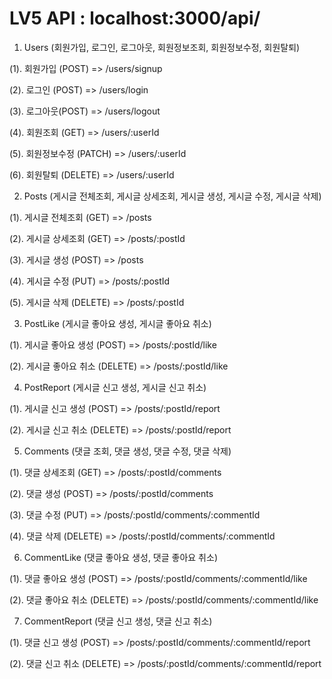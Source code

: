 # LV5 API  : localhost:3000/api/


1. Users (회원가입, 로그인, 로그아웃, 회원정보조회, 회원정보수정, 회원탈퇴)

(1). 회원가입 (POST) => /users/signup

(2). 로그인 (POST) => /users/login 

(3). 로그아웃(POST) => /users/logout

(4). 회원조회 (GET) => /users/:userId

(5). 회원정보수정 (PATCH) => /users/:userId

(6). 회원탈퇴 (DELETE) => /users/:userId




2. Posts (게시글 전체조회, 게시글 상세조회, 게시글 생성, 게시글 수정, 게시글 삭제)

(1). 게시글 전체조회 (GET) => /posts

(2). 게시글 상세조회 (GET) => /posts/:postId

(3). 게시글 생성 (POST) => /posts

(4). 게시글 수정 (PUT) => /posts/:postId

(5). 게시글 삭제 (DELETE) => /posts/:postId




3. PostLike (게시글 좋아요 생성, 게시글 좋아요 취소)

(1). 게시글 좋아요 생성 (POST) => /posts/:postId/like

(2). 게시글 좋아요 취소 (DELETE) => /posts/:postId/like




4. PostReport (게시글 신고 생성, 게시글 신고 취소)

(1). 게시글 신고 생성 (POST) => /posts/:postId/report

(2). 게시글 신고 취소 (DELETE) => /posts/:postId/report
 



5. Comments (댓글 조회, 댓글 생성, 댓글 수정, 댓글 삭제)

(1). 댓글 상세조회 (GET) => /posts/:postId/comments

(2). 댓글 생성 (POST) => /posts/:postId/comments

(3). 댓글 수정 (PUT) => /posts/:postId/comments/:commentId

(4). 댓글 삭제 (DELETE) => /posts/:postId/comments/:commentId




6. CommentLike (댓글 좋아요 생성, 댓글 좋아요 취소)

(1). 댓글 좋아요 생성 (POST) => /posts/:postId/comments/:commentId/like 

(2). 댓글 좋아요 취소 (DELETE) => /posts/:postId/comments/:commentId/like 




7. CommentReport (댓글 신고 생성, 댓글 신고 취소)

(1). 댓글 신고 생성 (POST) => /posts/:postId/comments/:commentId/report

(2). 댓글 신고 취소 (DELETE) => /posts/:postId/comments/:commentId/report


